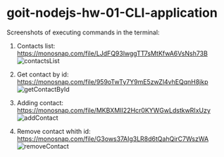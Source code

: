 # goit-nodejs-hw-01-CLI-application

Screenshots of executing commands in the terminal:

1. Contacts list:
   https://monosnap.com/file/LJdFQ93lwggTT7sMtKfwA6VsNsh73B
   ![contactsList](https://user-images.githubusercontent.com/109728377/236153164-05da018a-91a4-4393-850b-0d32e16fd834.jpg)

2. Get contact by id:
   https://monosnap.com/file/959oTwTy7Y9mE5zwZl4vhEQqnH8jkp
   ![getContactById](https://user-images.githubusercontent.com/109728377/236153257-06f982f7-3f97-4571-a94d-7d3c988239c1.jpg)

3. Adding contact:
   https://monosnap.com/file/MKBXMII22Hcr0KYWGwLdstkwRIxUzy
   ![addContact](https://user-images.githubusercontent.com/109728377/236153319-7562517e-2475-42ec-bd41-3aa2480bb8f8.jpg)

4. Remove contact whith id:
   https://monosnap.com/file/G3ows37AIg3LR8d6tQahQirC7WszWA
   ![removeContact](https://user-images.githubusercontent.com/109728377/236153371-2e5dfca9-427b-48a9-aec7-89b767c7cbcb.jpg)

